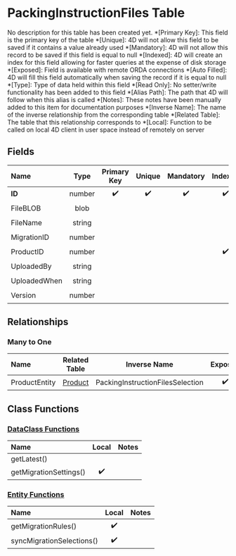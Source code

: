 ﻿# PackingInstructionFiles Table
No description for this table has been created yet.
*[Primary Key]: This field is the primary key of the table
*[Unique]: 4D will not allow this field to be saved if it contains a value already used
*[Mandatory]: 4D will not allow this record to be saved if this field is equal to null
*[Indexed]: 4D will create an index for this field allowing for faster queries at the expense of disk storage
*[Exposed]: Field is available with remote ORDA connections
*[Auto Filled]: 4D will fill this field automatically when saving the record if it is equal to null
*[Type]: Type of data held within this field
*[Read Only]: No setter/write functionality has been added to this field
*[Alias Path]: The path that 4D will follow when this alias is called
*[Notes]: These notes have been manually added to this item for documentation purposes
*[Inverse Name]: The name of the inverse relationship from the corresponding table
*[Related Table]: The table that this relationship corresponds to
*[Local]: Function to be called on local 4D client in user space instead of remotely on server
## Fields
|Name|Type|Primary Key|Unique|Mandatory|Indexed|Exposed|Auto Filled|Notes|
|:---|:---:|:---:|:---:|:---:|:---:|:---:|:---:|:---:|
|**ID**|number|✔️|✔️|✔️|✔️|✔️|✔️||
|FileBLOB|blob|||||✔️|||
|FileName|string|||||✔️|||
|MigrationID|number|||||✔️|||
|ProductID|number||||✔️|✔️|||
|UploadedBy|string|||||✔️|||
|UploadedWhen|string|||||✔️|||
|Version|number|||||✔️|||
## Relationships
### Many to One
|Name|Related Table|Inverse Name|Exposed|Notes|
|:---|:---:|:---:|:---:|:---:|
|ProductEntity|[Product](Product.md)|PackingInstructionFilesSelection|✔️||
## Class Functions
### [DataClass Functions](https://github.com/synthotec/SynthoTec-4D/blob/main/Project/Sources/Classes/PackingInstructionFiles.4dm)
|Name|Local|Notes|
|:---|:---:|:---:|
|getLatest()|||
|getMigrationSettings()|✔️||
### [Entity Functions](https://github.com/synthotec/SynthoTec-4D/blob/main/Project/Sources/Classes/PackingInstructionFilesEntity.4dm)
|Name|Local|Notes|
|:---|:---:|:---:|
|getMigrationRules()|✔️||
|syncMigrationSelections()|✔️||